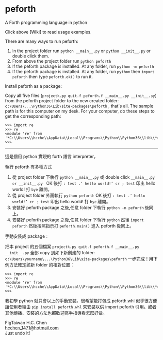 # peforth
A Forth programming language in python

Click above [Wiki] to read usage examples.

There are many ways to run peforth:

1. In the project folder run ```python __main__.py``` or ```python __init__.py``` or double click them.
2. From above the project folder run ```python peforth```
3. If the peforth package is installed. At any folder, run ```python -m peforth```
4. If the peforth package is installed. At any folder, run ```python``` then ```import peforth``` then type ```peforth.ok()``` to run it.

Install peforth as a package:

Copy all five files (```projectk.py quit.f peforth.f __main__.py __init__.py```) from the peforth project folder to the new created folder: ```c:\Users\...\Python36\Lib\site-packages\peforth``` , that's all.
The sample path is for this computer on my desk. For your computer, do these steps to get the corresponding path:

    >>> import re
    >>> re
    <module 're' from '*C:\\Users\\hcche\\AppData\\Local\\Programs\\Python\\Python36\\lib\\*re.py'>
    >>>

----
這是個用 python 實現的 forth 語言 interpreter。

執行 peforth 有多種方式
1. 從 project folder 下執行 ```python __main__.py``` 或 double click ```__main__.py or __init__.py```
   OK 後打 ```: test .’ hello world!’ cr ; test``` 印出 hello world! 打 ```bye``` 離開。
2. 從 project folder 外面執行 ```python peforth``` 
   OK 後打 ```: test .’ hello world!’ cr ; test``` 印出 hello world! 打 ```bye``` 離開。
3. 安裝好 peforth package 之後,任意 folder 下執行 ```python -m peforth``` 後同上。   
4. 安裝好 peforth package 之後,任意 folder 下執行 ```python```
   然後 ```import peforth``` 然後按照指示打 ```peforth.main()``` 進入 peforth 後同上。

手動安裝成 package：

把本 project 的五個檔案 ```projectk.py quit.f peforth.f __main__.py __init__.py``` 全部 copy 到如下新創建的 folder: ```c:\Users\yourname\...\Python36\Lib\site-packages\peforth```
一步完成！用下例方法確定該新 folder 的相對位置：

    >>> import re
    >>> re
    <module 're' from '*C:\\Users\\hcche\\AppData\\Local\\Programs\\Python\\Python36\\lib\\*re.py'>
    >>>


我初學 python 就只會以上的手動安裝。很希望能打包成 peforth.whl 似乎很方便讓使用者經由 ```pip install peforth.whl``` 來安裝以供 import peforth 引用。或者其他傳播、安裝的方法也都歡迎高手指導看怎麼好做。

FigTaiwan H.C. Chen<br>
hcchen_1471@hotmail.com<br>
Just undo it!</br>


